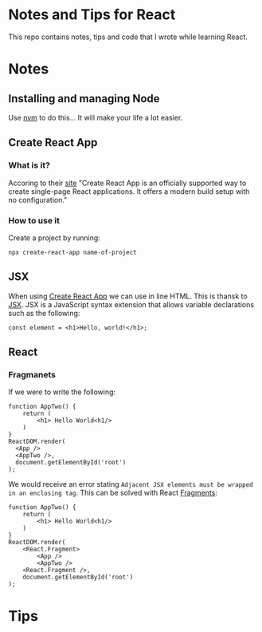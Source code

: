 # Notes and Tips for React

This repo contains notes, tips and code that I wrote while learning React.

# Notes
## Installing and managing Node
Use [nvm](https://github.com/nvm-sh/nvm) to do this... It will make your life a lot easier.

## Create React App
### What is it?
Accoring to their [site](https://create-react-app.dev/docs/getting-started/) "Create React App is an officially supported way to create single-page React applications. It offers a modern build setup with no configuration."
### How to use it
Create a project by running:
```
npx create-react-app name-of-project
```

## JSX
When using [Create React App](https://create-react-app.dev/docs/getting-started/) we can use in line HTML. This is thansk to [JSX](https://reactjs.org/docs/introducing-jsx.html). JSX is a JavaScript syntax extension that allows variable declarations such as the following:
```
const element = <h1>Hello, world!</h1>;
```

## React
### Fragmanets
If we were to write the following:
```
function AppTwo() {
    return (
        <h1> Hello World<h1/>
    )
}
ReactDOM.render(
  <App />
  <AppTwo />,
  document.getElementById('root')
);
```
We would receive an error stating ```Adjacent JSX elements must be wrapped in an enclosing tag```. This can be solved with React [Fragments](https://reactjs.org/docs/fragments.html):
```
function AppTwo() {
    return (
        <h1> Hello World<h1/>
    )
}
ReactDOM.render(
    <React.Fragment>
        <App />
        <AppTwo />
    <React.Fragment />,
    document.getElementById('root')
);
```

# Tips